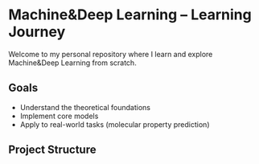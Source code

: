 # Machine&Deep Learning – Learning Journey

Welcome to my personal repository where I learn and explore Machine&Deep Learning from scratch.

##  Goals

- Understand the theoretical foundations
- Implement core models
- Apply to real-world tasks (molecular property prediction)

##  Project Structure

